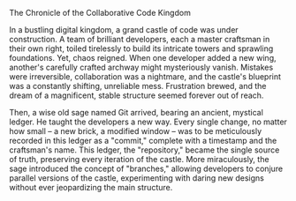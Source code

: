 The Chronicle of the Collaborative Code Kingdom

In a bustling digital kingdom, a grand castle of code was under construction. A team of brilliant developers, each a master craftsman in their own right, toiled tirelessly to build its intricate towers and sprawling foundations. Yet, chaos reigned. When one developer added a new wing, another's carefully crafted archway might mysteriously vanish. Mistakes were irreversible, collaboration was a nightmare, and the castle's blueprint was a constantly shifting, unreliable mess. Frustration brewed, and the dream of a magnificent, stable structure seemed forever out of reach.

Then, a wise old sage named Git arrived, bearing an ancient, mystical ledger. He taught the developers a new way. Every single change, no matter how small – a new brick, a modified window – was to be meticulously recorded in this ledger as a "commit," complete with a timestamp and the craftsman's name. This ledger, the "repository," became the single source of truth, preserving every iteration of the castle. More miraculously, the sage introduced the concept of "branches," allowing developers to conjure parallel versions of the castle, experimenting with daring new designs without ever jeopardizing the main structure.